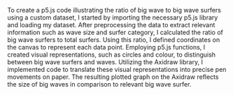 To create a p5.js code illustrating the ratio of big wave to big wave surfers using a custom dataset,
I started by importing the necessary p5.js library and loading my dataset. After preprocessing the data to extract relevant
information such as wave size and surfer category, I calculated the ratio of big wave surfers to total surfers. 
Using this ratio, I defined coordinates on the canvas to represent each data point. 
Employing p5.js functions, I created visual representations, such as circles and colour, 
to distinguish between big wave surfers and waves. Utilizing the Axidraw library, 
I implemented code to translate these visual representations into precise pen movements on paper. 
The resulting plotted graph on the Axidraw reflects the size of big waves in comparison to relevant big wave surfer.
